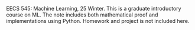 EECS 545: Machine Learning, 25 Winter. This is a graduate introductory course on ML. The note includes both mathematical proof and implementations using Python.
Homework and project is not included here.